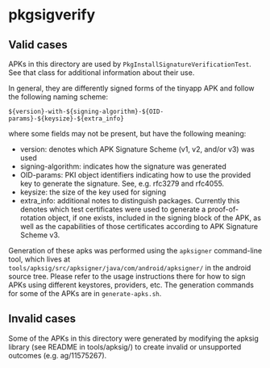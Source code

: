 # pkgsigverify

## Valid cases

APKs in this directory are used by `PkgInstallSignatureVerificationTest`.
See that class for additional information about their use.

In general, they are differently signed forms of the tinyapp APK and follow
the following naming scheme:

`${version}-with-${signing-algorithm}-${OID-params}-${keysize}-${extra_info}`

where some fields may not be present, but have the following meaning:

- version: denotes which APK Signature Scheme (v1, v2, and/or v3) was used
- signing-algorithm: indicates how the signature was generated
- OID-params: PKI object identifiers indicating how to use the provided key
  to generate the signature.  See, e.g. rfc3279 and rfc4055.
- keysize: the size of the key used for signing
- extra_info: additional notes to distinguish packages. Currently this denotes
  which test certificates were used to generate a proof-of-rotation object,
  if one exists, included in the signing block of the APK, as well as the
  capabilities of those certificates according to APK Signature Scheme v3.

Generation of these apks was performed using the `apksigner` command-line tool,
which lives at `tools/apksig/src/apksigner/java/com/android/apksigner/` in the
android source tree.  Please refer to the usage instructions there for how to
sign APKs using different keystores, providers, etc.  The generation commands
for some of the APKs are in `generate-apks.sh`.

## Invalid cases

Some of the APKs in this directory were generated by modifying the apksig library (see
README in tools/apksig/) to create invalid or unsupported outcomes (e.g. ag/11575267).